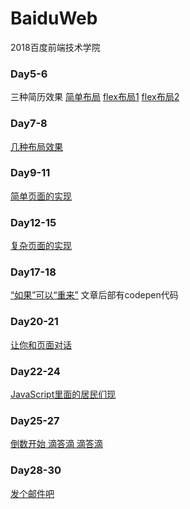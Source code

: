 # BaiduWeb
2018百度前端技术学院

### Day5-6
三种简历效果
[简单布局](https://younguei.github.io/BaiduWeb/Day5/Day5.1.html)
[flex布局1](https://younguei.github.io/BaiduWeb/Day5/Day5.2.html)
[flex布局2](https://younguei.github.io/BaiduWeb/Day5/Day5.3.html)

### Day7-8
[几种布局效果](https://younguei.github.io/BaiduWeb/Day7-8/Day7_8.html)

### Day9-11
[简单页面的实现](https://younguei.github.io/BaiduWeb/Day9-11/index.html)

### Day12-15
[复杂页面的实现](https://younguei.github.io/BaiduWeb/Day12-15/index.html)

### Day17-18
[“如果”可以“重来”](https://younguei.github.io/2018/06/19/Day17%E8%87%B318JS/#more) 文章后部有codepen代码

### Day20-21
[让你和页面对话](https://younguei.github.io/2018/06/26/Day20%E4%B8%8E%E9%A1%B5%E9%9D%A2%E4%BA%92%E5%8A%A8/#more)

### Day22-24
[JavaScript里面的居民们现](https://younguei.github.io/2018/06/26/Day22js%E4%B8%AD%E7%9A%84%E5%8E%9F%E5%A7%8B%E5%B1%85%E6%B0%91/#more)

### Day25-27
[倒数开始 滴答滴 滴答滴](https://younguei.github.io/BaiduWeb/Day25-27/index2.html)

### Day28-30
[发个邮件吧](https://younguei.github.io/BaiduWeb/Day28-30/index3.html)
